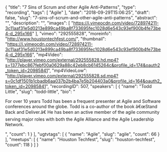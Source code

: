 {
  "title": "7 Sins of Scrum and other Agile Anti-Patterns",
  "type": "recording",
  "tags": [
    "Agile"
  ],
  "date": "2018-09-29T15:06:25",
  "draft": false,
  "slug": "7-sins-of-scrum-and-other-agile-anti-patterns",
  "abstract": "",
  "description": "",
  "images": [
    "https://i.vimeocdn.com/video/728974211-3c11aaf31e5d0213e899ca49ba8f733695fec1028d6e543c93ef900b4fe73be4-d_295x166"
  ],
  "vimeo": "292555828",
  "moreinfo": "http://www.houstontechfest.com/",
  "thumbnail": "https://i.vimeocdn.com/video/728974211-3c11aaf31e5d0213e899ca49ba8f733695fec1028d6e543c93ef900b4fe73be4-d_295x166",
  "mp4Video": "http://player.vimeo.com/external/292555828.hd.mp4?s=1377ebc867febf00a0629a88c42eb8cb6145264c&profile_id=174&oauth2_token_id=20985841",
  "mp4VideoLow": "http://player.vimeo.com/external/292555828.sd.mp4?s=0c1df1501b1cbadb6aa037b2b4ba7e5b204403a0&profile_id=164&oauth2_token_id=20985841",
  "recordingID": 507,
  "speakers": [
    {
      "name": "Todd Little",
      "slug": "todd-little",
      "bio": "<p>For over 10 years Todd has been a frequent presenter at Agile and Software conferences around the globe. Todd is a co-author of the book â€œStand Back and Deliver.â€ He has been an active member of the agile community serving major roles with both the Agile Alliance and the Agile Leadership Network.</p>",
      "count": 1
    }
  ],
  "ugtvtags": [
    {
      "name": "Agile",
      "slug": "agile",
      "count": 66
    }
  ],
  "meetups": [
    {
      "name": "Houston Techfest",
      "slug": "houston-techfest",
      "count": 118
    }
  ]
}
